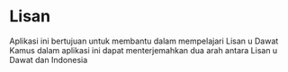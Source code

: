 # Lisan
Aplikasi ini bertujuan untuk membantu dalam mempelajari Lisan u Dawat
Kamus dalam aplikasi ini dapat menterjemahkan dua arah antara Lisan u Dawat dan Indonesia
